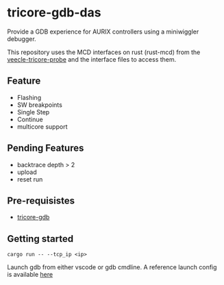 # tricore-gdb-das
Provide a GDB experience for AURIX controllers using a miniwiggler debugger.

This repository uses the MCD interfaces on rust (rust-mcd) from the [veecle-tricore-probe](https://github.com/veecle/tricore-probe) and the interface files to access them.

## Feature
- Flashing
- SW breakpoints
- Single Step
- Continue
- multicore support

## Pending Features
- backtrace depth > 2
- upload
- reset run

## Pre-requisistes
- [tricore-gdb](https://github.com/NoMore201/tricore-gdb.git)

## Getting started

```
cargo run -- --tcp_ip <ip>
```
Launch gdb from either vscode or gdb cmdline. A reference launch config is available [here](docs\launch.json)
